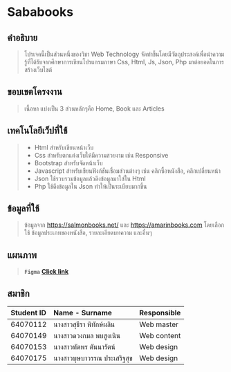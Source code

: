 # Sababooks

## คำอธิบาย
>โปรเจคนี้เป็นส่วนหนึ่งของวิชา Web Technology จัดทำขึ้นโดยมีวัตถุประสงค์เพื่อนำความรู้ที่ได้รับจากศึกษาการเขียนโปรแกรมภาษา Css, Html, Js, Json, Php มาต่อยอดในการสร้างเว็บไซต์
## ขอบเขตโครงงาน
>เนื้อหา แบ่งเป็น 3 ส่วนหลักๆคือ Home, Book และ Articles
## เทคโนโลยีเว็ปที่ใช้
>* Html สำหรับเขียนหน้าเว็บ
>* Css สำหรับตกแต่งเว็บให้มีความสวยงาม เช่น Responsive
>* Bootstrap สำหรับจัดหน้าเว็บ
>* Javascript สำหรับเขียนฟังก์ชันเชื่อมส่วนต่างๆ เช่น คลิกซื้อหนังสือ, คลิกเปลี่ยนหน้า
>* Json ใช้รวบรวมข้อมูลแล้วดึงข้อมูลมาใส่ใน Html
>* Php ใช้ดึงข้อมูลใน Json ทำให้เป็นระเบียบมากขึ้น
## ข้อมูลที่ใช้
>ข้อมูลจาก https://salmonbooks.net/ และ https://amarinbooks.com โดยเลือกใช้ ข้อมูลประเภทของหนังสือ, รายละเอียดบทความ และอื่นๆ
## แผนภาพ
>**`Figma`**
**[Click link](https://www.figma.com/file/8t2KfjGchE0swQF0Cy7pbi/webTech?node-id=0%3A1)**
## สมาชิก
| Student ID | Name - Surname |  Responsible | 
| :-------- | :-------- | :--------- |
| 64070112 | นางสาวสุธีรา พิทักษ์ผลิน | Web master | 
| 64070149 | นางสาวดวงกมล พบสูงเนิน | Web content |
| 64070153 | นางสาวทัตพร ตันนารัตน์ | Web design | 
| 64070175 | นางสาวบุษบาวรรณ ประเสริฐสุข | Web design | 
